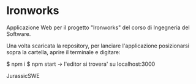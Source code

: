 # Ironworks
Applicazione Web per il progetto "Ironworks" del corso di Ingegneria del Software.

Una volta scaricata la repository, per lanciare l'applicazione posizionarsi sopra la cartella, aprire il terminale e digitare:

$ npm i
$ npm start
-> l'editor si trovera' su localhost:3000

JurassicSWE
